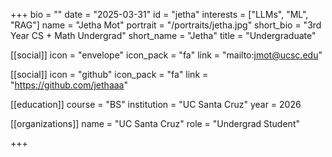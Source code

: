+++
bio = ""
date = "2025-03-31"
id = "jetha"
interests = ["LLMs", "ML", "RAG"]
name = "Jetha Mot"
portrait = "/portraits/jetha.jpg"
short_bio = "3rd Year CS + Math Undergrad"
short_name = "Jetha"
title = "Undergraduate"

[[social]]
    icon = "envelope"
    icon_pack = "fa"
    link = "mailto:jmot@ucsc.edu"

[[social]]
    icon = "github"
    icon_pack = "fa"
    link = "https://github.com/jethaaa"

[[education]]
    course = "BS"
    institution = "UC Santa Cruz"
    year = 2026
    
[[organizations]]
    name = "UC Santa Cruz"
    role = "Undergrad Student"

+++
